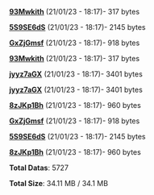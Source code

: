 [**93Mwkith**](/data/93Mwkith.txt) (21/01/23 - 18:17)- 317 bytes

[**5S9SE6dS**](/data/5S9SE6dS.txt) (21/01/23 - 18:17)- 2145 bytes

[**GxZjGmsf**](/data/GxZjGmsf.txt) (21/01/23 - 18:17)- 918 bytes

[**93Mwkith**](/data/93Mwkith.txt) (21/01/23 - 18:17)- 317 bytes

[**jyyz7aGX**](/data/jyyz7aGX.txt) (21/01/23 - 18:17)- 3401 bytes

[**jyyz7aGX**](/data/jyyz7aGX.txt) (21/01/23 - 18:17)- 3401 bytes

[**8zJKp1Bh**](/data/8zJKp1Bh.txt) (21/01/23 - 18:17)- 960 bytes

[**GxZjGmsf**](/data/GxZjGmsf.txt) (21/01/23 - 18:17)- 918 bytes

[**5S9SE6dS**](/data/5S9SE6dS.txt) (21/01/23 - 18:17)- 2145 bytes

[**8zJKp1Bh**](/data/8zJKp1Bh.txt) (21/01/23 - 18:17)- 960 bytes

**Total Datas**: 5727

**Total Size**: 34.11 MB / 34.1 MB
